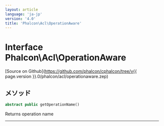 ```yaml
---
layout: article
language: 'ja-jp'
version: '4.0'
title: 'Phalcon\Acl\OperationAware'
---
```

# Interface **Phalcon\Acl\OperationAware**

[Source on Github](https://github.com/phalcon/cphalcon/tree/v{{ page.version }}.0/phalcon/acl/operationaware.zep)

## メソッド

```php
abstract public getOperationName()
```

Returns operation name

* * *